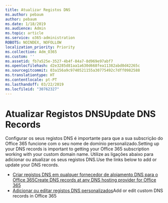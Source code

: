 ```yaml
---
title: Atualizar Registos DNS
ms.author: pebaum
author: pebaum
ms.date: 1/18/2019
ms.audience: Admin
ms.topic: article
ms.service: o365-administration
ROBOTS: NOINDEX, NOFOLLOW
localization_priority: Priority
ms.collection: Adm_O365
ms.custom: ''
ms.assetid: fb7a525e-3527-4b4f-84a7-8d969e97abf7
ms.openlocfilehash: d2e3285d81aa1a630d668fea11382abd0d42265c
ms.sourcegitcommit: 03a156a9c9740521155a30775492c7dff0982588
ms.translationtype: HT
ms.contentlocale: pt-PT
ms.lasthandoff: 03/22/2019
ms.locfileid: "30762327"
---
```

# <a name="update-dns-records"></a><span data-ttu-id="8bf7d-102">Atualizar Registos DNS</span><span class="sxs-lookup"><span data-stu-id="8bf7d-102">Update DNS Records</span></span>
<span data-ttu-id="8bf7d-103">Configurar os seus registos DNS é importante para que a sua subscrição do Office 365 funcione com o seu nome de domínio personalizado.</span><span class="sxs-lookup"><span data-stu-id="8bf7d-103">Setting up your DNS records is important to getting your Office 365 subscription working with your custom domain name.</span></span> <span data-ttu-id="8bf7d-104">Utilize as ligações abaixo para adicionar ou atualizar os seus registos DNS.</span><span class="sxs-lookup"><span data-stu-id="8bf7d-104">Use the links below to add or update your DNS records.</span></span>
  
- [<span data-ttu-id="8bf7d-105">Criar registos DNS em qualquer fornecedor de alojamento DNS para o Office 365</span><span class="sxs-lookup"><span data-stu-id="8bf7d-105">Create DNS records at any DNS hosting provider for Office 365</span></span>](https://docs.microsoft.com/office365/admin/get-help-with-domains/create-dns-records-at-any-dns-hosting-provider)  
- <span data-ttu-id="8bf7d-106">[Adicionar ou editar registos DNS personalizados](https://support.office.com/article/AF00A516-DD39-4EDA-AF3E-1EAF686C8DC9)</span><span class="sxs-lookup"><span data-stu-id="8bf7d-106">[](https://support.office.com/article/AF00A516-DD39-4EDA-AF3E-1EAF686C8DC9)Add or edit custom DNS records in Office 365</span></span>